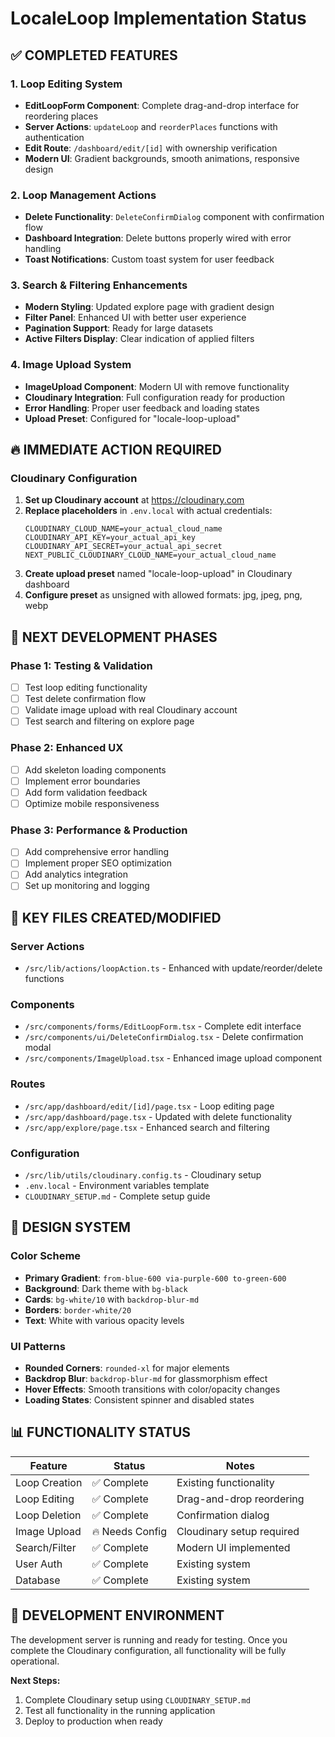 # LocaleLoop Implementation Status

## ✅ COMPLETED FEATURES

### 1. Loop Editing System

- **EditLoopForm Component**: Complete drag-and-drop interface for reordering places
- **Server Actions**: `updateLoop` and `reorderPlaces` functions with authentication
- **Edit Route**: `/dashboard/edit/[id]` with ownership verification
- **Modern UI**: Gradient backgrounds, smooth animations, responsive design

### 2. Loop Management Actions

- **Delete Functionality**: `DeleteConfirmDialog` component with confirmation flow
- **Dashboard Integration**: Delete buttons properly wired with error handling
- **Toast Notifications**: Custom toast system for user feedback

### 3. Search & Filtering Enhancements

- **Modern Styling**: Updated explore page with gradient design
- **Filter Panel**: Enhanced UI with better user experience
- **Pagination Support**: Ready for large datasets
- **Active Filters Display**: Clear indication of applied filters

### 4. Image Upload System

- **ImageUpload Component**: Modern UI with remove functionality
- **Cloudinary Integration**: Full configuration ready for production
- **Error Handling**: Proper user feedback and loading states
- **Upload Preset**: Configured for "locale-loop-upload"

## 🔥 IMMEDIATE ACTION REQUIRED

### Cloudinary Configuration

1. **Set up Cloudinary account** at https://cloudinary.com
2. **Replace placeholders** in `.env.local` with actual credentials:
   ```
   CLOUDINARY_CLOUD_NAME=your_actual_cloud_name
   CLOUDINARY_API_KEY=your_actual_api_key
   CLOUDINARY_API_SECRET=your_actual_api_secret
   NEXT_PUBLIC_CLOUDINARY_CLOUD_NAME=your_actual_cloud_name
   ```
3. **Create upload preset** named "locale-loop-upload" in Cloudinary dashboard
4. **Configure preset** as unsigned with allowed formats: jpg, jpeg, png, webp

## 🚀 NEXT DEVELOPMENT PHASES

### Phase 1: Testing & Validation

- [ ] Test loop editing functionality
- [ ] Test delete confirmation flow
- [ ] Validate image upload with real Cloudinary account
- [ ] Test search and filtering on explore page

### Phase 2: Enhanced UX

- [ ] Add skeleton loading components
- [ ] Implement error boundaries
- [ ] Add form validation feedback
- [ ] Optimize mobile responsiveness

### Phase 3: Performance & Production

- [ ] Add comprehensive error handling
- [ ] Implement proper SEO optimization
- [ ] Add analytics integration
- [ ] Set up monitoring and logging

## 📁 KEY FILES CREATED/MODIFIED

### Server Actions

- `/src/lib/actions/loopAction.ts` - Enhanced with update/reorder/delete functions

### Components

- `/src/components/forms/EditLoopForm.tsx` - Complete edit interface
- `/src/components/ui/DeleteConfirmDialog.tsx` - Delete confirmation modal
- `/src/components/ImageUpload.tsx` - Enhanced image upload component

### Routes

- `/src/app/dashboard/edit/[id]/page.tsx` - Loop editing page
- `/src/app/dashboard/page.tsx` - Updated with delete functionality
- `/src/app/explore/page.tsx` - Enhanced search and filtering

### Configuration

- `/src/lib/utils/cloudinary.config.ts` - Cloudinary setup
- `.env.local` - Environment variables template
- `CLOUDINARY_SETUP.md` - Complete setup guide

## 🎨 DESIGN SYSTEM

### Color Scheme

- **Primary Gradient**: `from-blue-600 via-purple-600 to-green-600`
- **Background**: Dark theme with `bg-black`
- **Cards**: `bg-white/10` with `backdrop-blur-md`
- **Borders**: `border-white/20`
- **Text**: White with various opacity levels

### UI Patterns

- **Rounded Corners**: `rounded-xl` for major elements
- **Backdrop Blur**: `backdrop-blur-md` for glassmorphism effect
- **Hover Effects**: Smooth transitions with color/opacity changes
- **Loading States**: Consistent spinner and disabled states

## 📊 FUNCTIONALITY STATUS

| Feature       | Status          | Notes                     |
| ------------- | --------------- | ------------------------- |
| Loop Creation | ✅ Complete     | Existing functionality    |
| Loop Editing  | ✅ Complete     | Drag-and-drop reordering  |
| Loop Deletion | ✅ Complete     | Confirmation dialog       |
| Image Upload  | 🔥 Needs Config | Cloudinary setup required |
| Search/Filter | ✅ Complete     | Modern UI implemented     |
| User Auth     | ✅ Complete     | Existing system           |
| Database      | ✅ Complete     | Existing system           |

## 🔧 DEVELOPMENT ENVIRONMENT

The development server is running and ready for testing. Once you complete the Cloudinary configuration, all functionality will be fully operational.

**Next Steps:**

1. Complete Cloudinary setup using `CLOUDINARY_SETUP.md`
2. Test all functionality in the running application
3. Deploy to production when ready
